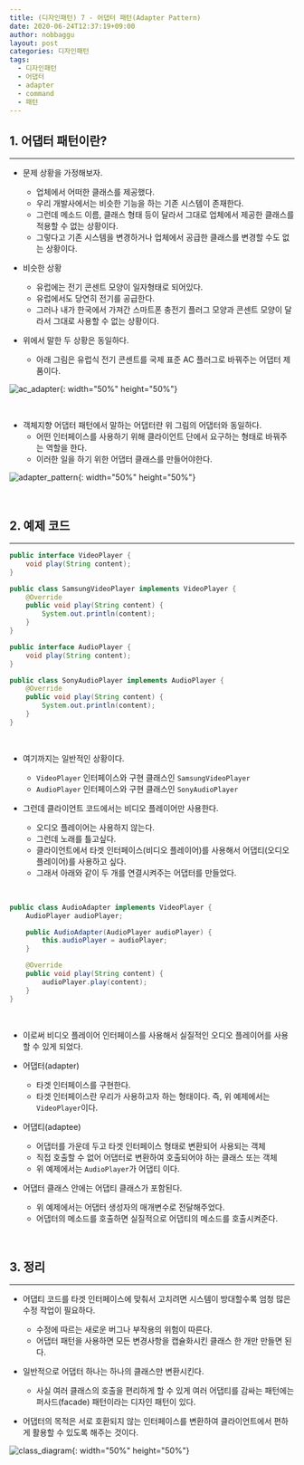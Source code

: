 ```yaml
---
title: (디자인패턴) 7 - 어댑터 패턴(Adapter Pattern)
date: 2020-06-24T12:37:19+09:00
author: nobbaggu
layout: post
categories: 디자인패턴
tags:
  - 디자인패턴
  - 어댑터
  - adapter
  - command
  - 패턴
---
```


## 1. 어댑터 패턴이란? ##
----

+ 문제 상황을 가정해보자.
	+ 업체에서 어떠한 클래스를 제공했다.
	+ 우리 개발사에서는 비슷한 기능을 하는 기존 시스템이 존재한다.
	+ 그런데 메소드 이름, 클래스 형태 등이 달라서 그대로 업체에서 제공한 클래스를 적용할 수 없는 상황이다.
	+ 그렇다고 기존 시스템을 변경하거나 업체에서 공급한 클래스를 변경할 수도 없는 상황이다.
	
+ 비슷한 상황
	+ 유럽에는 전기 콘센트 모양이 일자형태로 되어있다.
	+ 유럽에서도 당연히 전기를 공급한다.
	+ 그러나 내가 한국에서 가져간 스마트폰 충전기 플러그 모양과 콘센트 모양이 달라서 그대로 사용할 수 없는 상황이다.
	
+ 위에서 말한 두 상황은 동일하다.
	+ 아래 그림은 유럽식 전기 콘센트를 국제 표준 AC 플러그로 바꿔주는 어댑터 제품이다.
	
![ac_adapter](https://nobbaggu.github.io/images/designpattern/adapterpattern/ac_adapter.jpg){: width="50%" height="50%"}

<br>

+ 객체지향 어댑터 패턴에서 말하는 어댑터란 위 그림의 어댑터와 동일하다.
	+ 어떤 인터페이스를 사용하기 위해 클라이언트 단에서 요구하는 형태로 바꿔주는 역할을 한다.
	+ 이러한 일을 하기 위한 어댑터 클래스를 만들어야한다.
	
![adapter_pattern](https://nobbaggu.github.io/images/designpattern/adapterpattern/adapter_pattern.jpg){: width="50%" height="50%"}

<br>

## 2. 예제 코드 ##
----

~~~ java
public interface VideoPlayer {
    void play(String content);
}
~~~

~~~ java
public class SamsungVideoPlayer implements VideoPlayer {
    @Override
    public void play(String content) {
        System.out.println(content);
    }
}
~~~

~~~ java
public interface AudioPlayer {
    void play(String content);
}
~~~

~~~ java
public class SonyAudioPlayer implements AudioPlayer {
    @Override
    public void play(String content) {
        System.out.println(content);
    }
}
~~~

<br>

+ 여기까지는 일반적인 상황이다.
	+ `VideoPlayer` 인터페이스와 구현 클래스인 `SamsungVideoPlayer`
	+ `AudioPlayer` 인터페이스와 구현 클래스인 `SonyAudioPlayer`
	
+ 그런데 클라이언트 코드에서는 비디오 플레이어만 사용한다.
	+ 오디오 플레이어는 사용하지 않는다.
	+ 그런데 노래를 틀고싶다.
	+ 클라이언트에서 타겟 인터페이스(비디오 플레이어)를 사용해서 어댑티(오디오 플레이어)를 사용하고 싶다.
	+ 그래서 아래와 같이 두 개를 연결시켜주는 어댑터를 만들었다.
	
<br>

~~~ java
public class AudioAdapter implements VideoPlayer {
    AudioPlayer audioPlayer;

    public AudioAdapter(AudioPlayer audioPlayer) {
        this.audioPlayer = audioPlayer;
    }

    @Override
    public void play(String content) {
        audioPlayer.play(content);
    }
}
~~~

<br>

+ 이로써 비디오 플레이어 인터페이스를 사용해서 실질적인 오디오 플레이어를 사용할 수 있게 되었다.

+ 어댑터(adapter)
	+ 타겟 인터페이스를 구현한다.
	+ 타겟 인터페이스란 우리가 사용하고자 하는 형태이다. 즉, 위 예제에서는 `VideoPlayer`이다.

+ 어댑티(adaptee)
	+ 어댑터를 가운데 두고 타겟 인터페이스 형태로 변환되어 사용되는 객체
	+ 직접 호출할 수 없어 어댑터로 변환하여 호출되어야 하는 클래스 또는 객체
	+ 위 예제에서는 `AudioPlayer`가 어댑티 이다.
	
+ 어댑터 클래스 안에는 어댑티 클래스가 포함된다.
	+ 위 예제에서는 어댑터 생성자의 매개변수로 전달해주었다.
	+ 어댑터의 메소드를 호출하면 실질적으로 어댑티의 메소드를 호출시켜준다.

<br>

## 3. 정리 ##
----

+ 어댑티 코드를 타겟 인터페이스에 맞춰서 고치려면 시스템이 방대할수록 엄청 많은 수정 작업이 필요하다.
	+ 수정에 따르는 새로운 버그나 부작용의 위험이 따른다.
	+ 어댑터 패턴을 사용하면 모든 변경사항을 캡슐화시킨 클래스 한 개만 만들면 된다.
	
+ 일반적으로 어댑터 하나는 하나의 클래스만 변환시킨다.
	+ 사실 여러 클래스의 호출을 편리하게 할 수 있게 여러 어댑티를 감싸는 패턴에는 퍼사드(facade) 패턴이라는 디자인 패턴이 있다.
	
+ 어댑터의 목적은 서로 호환되지 않는 인터페이스를 변환하여 클라이언트에서 편하게 활용할 수 있도록 해주는 것이다.

![class_diagram](https://nobbaggu.github.io/images/designpattern/adapterpattern/class_diagram.jpg){: width="50%" height="50%"}

